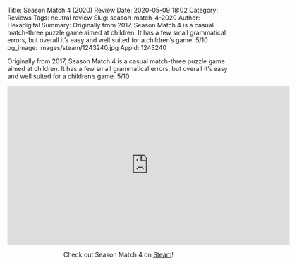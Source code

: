 Title: Season Match 4 (2020) Review
Date: 2020-05-09 18:02
Category: Reviews
Tags: neutral review
Slug: season-match-4-2020
Author: Hexadigital
Summary: Originally from 2017, Season Match 4 is a casual match-three puzzle game aimed at children. It has a few small grammatical errors, but overall it’s easy and well suited for a children’s game. 5/10
og_image: images/steam/1243240.jpg
Appid: 1243240

Originally from 2017, Season Match 4 is a casual match-three puzzle game aimed at children. It has a few small grammatical errors, but overall it’s easy and well suited for a children’s game. 5/10

<center><iframe src="https://www.youtube.com/embed/99Bzpeg8OCw?feature=oembed" allow="accelerometer; autoplay; encrypted-media; gyroscope; picture-in-picture" width="640" height="360" frameborder="0"></iframe>

Check out Season Match 4 on [Steam](https://store.steampowered.com/app/1243240/?curator_clanid=34633900)!</center>
